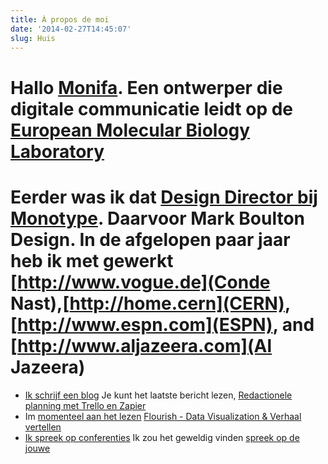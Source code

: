 ```yaml
---
title: À propos de moi
date: '2014-02-27T14:45:07'
slug: Huis
---
```



# Hallo [Monifa](/about/). Een ontwerper die digitale communicatie leidt op de [European Molecular Biology Laboratory](http://www.embl.org)

# Eerder was ik dat [Design Director bij Monotype](http://www.monotype.com).  Daarvoor Mark Boulton Design. In de afgelopen paar jaar heb ik met gewerkt [http://www.vogue.de](Conde Nast),[http://home.cern](CERN), [http://www.espn.com](ESPN), and [http://www.aljazeera.com](Al Jazeera)


- [Ik schrijf een blog](/journal) Je kunt het laatste bericht lezen, [Redactionele planning met Trello en Zapier](/journal/editorial-planning-with-trello-and-zapier)
- Im [momenteel aan het lezen](/reading) [Flourish - Data Visualization &amp; Verhaal vertellen](https://flourish.studio/)
- [Ik spreek op conferenties](/speaking) Ik zou het geweldig vinden  [spreek op de jouwe](/contact)
